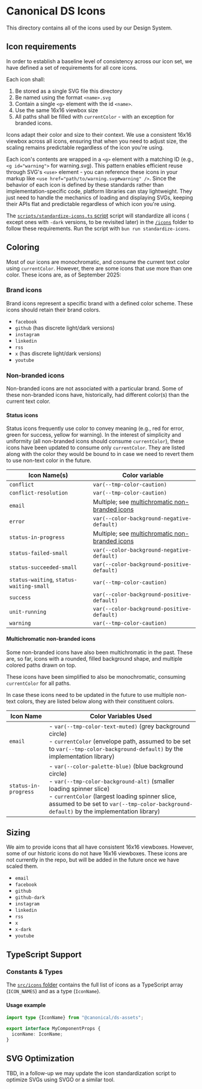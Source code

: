 # Canonical DS Icons

This directory contains all of the icons used by our Design System.

## Icon requirements
In order to establish a baseline level of consistency across our icon set, we have defined a set of requirements
for all core icons.

Each icon shall:

1. Be stored as a single SVG file this directory
2. Be named using the format `<name>.svg`
3. Contain a single `<g>` element with the id `<name>`.
4. Use the same 16x16 viewbox size
5. All paths shall be filled with `currentColor` - with an exception for branded icons.

Icons adapt their color and size to their context. We use a consistent 16x16 viewbox across all icons, ensuring that when you need to adjust size, the scaling remains predictable regardless of the icon you're using.

Each icon's contents are wrapped in a `<g>` element with a matching ID (e.g., `<g id="warning">` for warning.svg). This pattern enables efficient reuse through SVG's `<use>` element - you can reference these icons in your markup like `<use href="path/to/warning.svg#warning" />`. Since the behavior of each icon is defined by these standards rather than implementation-specific code, platform libraries can stay lightweight. They just need to handle the mechanics of loading and displaying SVGs, keeping their APIs flat and predictable regardless of which icon you're using.

The [`scripts/standardize-icons.ts` script](../scripts/standardize-icons.ts) script will standardize all icons (
except ones with `-dark` versions, to be revisited later) in the [`/icons`](../icons) folder to follow these
requirements.
Run the script with `bun run standardize-icons`.

## Coloring

Most of our icons are monochromatic, and consume the current text color using `currentColor`. 
However, there are some icons that use more than one color. These icons are, as of September 2025:

### Brand icons

Brand icons represent a specific brand with a defined color scheme. These icons should retain their brand colors.

* `facebook`
* `github` (has discrete light/dark versions)
* `instagram`
* `linkedin`
* `rss`
* `x` (has discrete light/dark versions)
* `youtube`

### Non-branded icons

Non-branded icons are not associated with a particular brand. 
Some of these non-branded icons have, historically, had different color(s) than the current text color.

#### Status icons

Status icons frequently use color to convey meaning (e.g.,  red for error, green for success, yellow for warning).
In the interest of simplicity and uniformity (all non-branded icons should consume `currentColor`), these icons 
have been updated to consume only `currentColor`.
They are listed along with the color they would be bound to in case we need to revert them to use non-text color in the future.

| Icon Name(s)                             | Color variable                                                                      |
|------------------------------------------|-------------------------------------------------------------------------------------|
| `conflict`                               | `var(--tmp-color-caution)`                                                          |
| `conflict-resolution`                    | `var(--tmp-color-caution)`                                                          |
| `email`                                  | Multiple; see [multichromatic non-branded icons](#multichromatic-non-branded-icons) |
| `error`                                  | `var(--color-background-negative-default)`                                          |
| `status-in-progress`                     | Multiple; see [multichromatic non-branded icons](#multichromatic-non-branded-icons) |
| `status-failed-small`                    | `var(--color-background-negative-default)`                                          |
| `status-succeeded-small`                 | `var(--color-background-positive-default)`                                          |
| `status-waiting`, `status-waiting-small` | `var(--tmp-color-caution)`                                                          |
| `success`                                | `var(--color-background-positive-default)`                                          |
| `unit-running`                           | `var(--color-background-positive-default)`                                          |
| `warning`                                | `var(--tmp-color-caution)`                                                          |

#### Multichromatic non-branded icons
Some non-branded icons have also been multichromatic in the past. 
These are, so far, icons with a rounded, filled background shape, and multiple colored paths drawn on top. 

These icons have been simplified to also be monochromatic, consuming `currentColor` for all paths.

In case these icons need to be updated in the future to use multiple non-text colors, 
they are listed below along with their constituent colors.

| Icon Name            | Color Variables Used                                                                                                                                                                                                                                                        |
|----------------------|-----------------------------------------------------------------------------------------------------------------------------------------------------------------------------------------------------------------------------------------------------------------------------|
| `email`              | - `var(--tmp-color-text-muted)` (grey background circle)<br>- `currentColor` (envelope path, assumed to be set to `var(--tmp-color-background-default)` by the implementation library)                                                                                      |
| `status-in-progress` | - `var(--color-palette-blue)` (blue background circle)<br>- `var(--tmp-color-background-alt)` (smaller loading spinner slice)<br>- `currentColor` (largest loading spinner slice, assumed to be set to `var(--tmp-color-background-default)` by the implementation library) |

## Sizing

We aim to provide icons that all have consistent 16x16 viewboxes. However, some of our historic icons do not have 16x16
viewboxes. These icons are not currently in the repo, but will be added in the future once we have scaled them.

- `email`
- `facebook`
- `github`
- `github-dark`
- `instagram`
- `linkedin`
- `rss`
- `x`
- `x-dark`
- `youtube`

## TypeScript Support

### Constants & Types

The [`src/icons` folder](../src/icons) contains the full list of icons as a TypeScript array (`ICON_NAMES`) and as a
type (`IconName`).

#### Usage example

```ts
import type {IconName} from "@canonical/ds-assets";

export interface MyComponentProps {
  iconName: IconName;
}
```

## SVG Optimization

TBD, in a follow-up we may update the icon standardization script to optimize SVGs using SVGO or a similar tool.